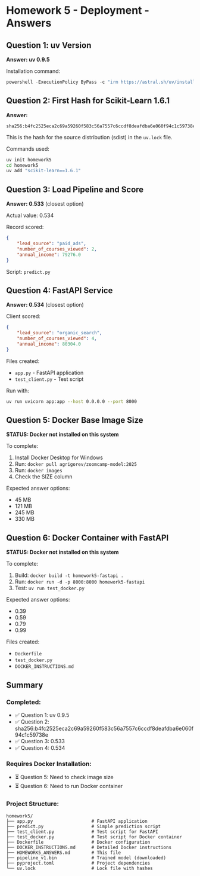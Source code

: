# Homework 5 - Deployment - Answers

## Question 1: uv Version
**Answer: uv 0.9.5**

Installation command:
```powershell
powershell -ExecutionPolicy ByPass -c "irm https://astral.sh/uv/install.ps1 | iex"
```

## Question 2: First Hash for Scikit-Learn 1.6.1
**Answer:** 
```
sha256:b4fc2525eca2c69a59260f583c56a7557c6ccdf8deafdba6e060f94c1c59738e
```

This is the hash for the source distribution (sdist) in the `uv.lock` file.

Commands used:
```bash
uv init homework5
cd homework5
uv add "scikit-learn==1.6.1"
```

## Question 3: Load Pipeline and Score
**Answer: 0.533** (closest option)

Actual value: 0.534

Record scored:
```json
{
    "lead_source": "paid_ads",
    "number_of_courses_viewed": 2,
    "annual_income": 79276.0
}
```

Script: `predict.py`

## Question 4: FastAPI Service
**Answer: 0.534** (closest option)

Client scored:
```json
{
    "lead_source": "organic_search",
    "number_of_courses_viewed": 4,
    "annual_income": 80304.0
}
```

Files created:
- `app.py` - FastAPI application
- `test_client.py` - Test script

Run with:
```bash
uv run uvicorn app:app --host 0.0.0.0 --port 8000
```

## Question 5: Docker Base Image Size
**STATUS: Docker not installed on this system**

To complete:
1. Install Docker Desktop for Windows
2. Run: `docker pull agrigorev/zoomcamp-model:2025`
3. Run: `docker images`
4. Check the SIZE column

Expected answer options:
- 45 MB
- 121 MB
- 245 MB
- 330 MB

## Question 6: Docker Container with FastAPI
**STATUS: Docker not installed on this system**

To complete:
1. Build: `docker build -t homework5-fastapi .`
2. Run: `docker run -d -p 8000:8000 homework5-fastapi`
3. Test: `uv run test_docker.py`

Expected answer options:
- 0.39
- 0.59
- 0.79
- 0.99

Files created:
- `Dockerfile`
- `test_docker.py`
- `DOCKER_INSTRUCTIONS.md`

## Summary

### Completed:
- ✅ Question 1: uv 0.9.5
- ✅ Question 2: sha256:b4fc2525eca2c69a59260f583c56a7557c6ccdf8deafdba6e060f94c1c59738e
- ✅ Question 3: 0.533
- ✅ Question 4: 0.534

### Requires Docker Installation:
- ⏳ Question 5: Need to check image size
- ⏳ Question 6: Need to run Docker container

### Project Structure:
```
homework5/
├── app.py                      # FastAPI application
├── predict.py                  # Simple prediction script
├── test_client.py              # Test script for FastAPI
├── test_docker.py              # Test script for Docker container
├── Dockerfile                  # Docker configuration
├── DOCKER_INSTRUCTIONS.md      # Detailed Docker instructions
├── HOMEWORK5_ANSWERS.md        # This file
├── pipeline_v1.bin             # Trained model (downloaded)
├── pyproject.toml              # Project dependencies
└── uv.lock                     # Lock file with hashes
```


